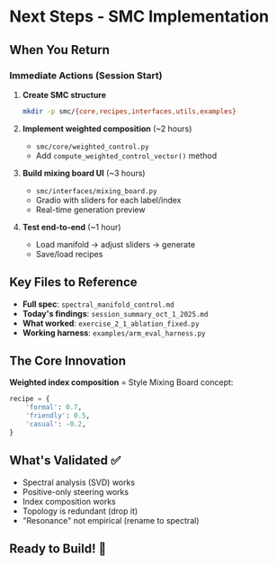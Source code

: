 # Next Steps - SMC Implementation

## When You Return

### Immediate Actions (Session Start)

1. **Create SMC structure**
   ```bash
   mkdir -p smc/{core,recipes,interfaces,utils,examples}
   ```

2. **Implement weighted composition** (~2 hours)
   - `smc/core/weighted_control.py`
   - Add `compute_weighted_control_vector()` method

3. **Build mixing board UI** (~3 hours)
   - `smc/interfaces/mixing_board.py`
   - Gradio with sliders for each label/index
   - Real-time generation preview

4. **Test end-to-end** (~1 hour)
   - Load manifold → adjust sliders → generate
   - Save/load recipes

## Key Files to Reference

- **Full spec**: `spectral_manifold_control.md`
- **Today's findings**: `session_summary_oct_1_2025.md`
- **What worked**: `exercise_2_1_ablation_fixed.py`
- **Working harness**: `examples/arm_eval_harness.py`

## The Core Innovation

**Weighted index composition** = Style Mixing Board concept:
```python
recipe = {
    'formal': 0.7,
    'friendly': 0.5,
    'casual': -0.2,
}
```

## What's Validated ✅

- Spectral analysis (SVD) works
- Positive-only steering works
- Index composition works
- Topology is redundant (drop it)
- "Resonance" not empirical (rename to spectral)

## Ready to Build! 🚀

